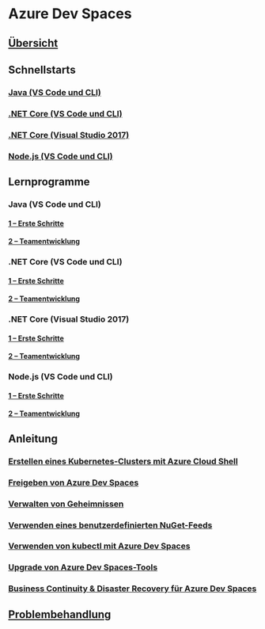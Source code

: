 # Azure Dev Spaces
## [Übersicht](index.yml)

## Schnellstarts
### [Java (VS Code und CLI)](quickstart-java.md)
### [.NET Core (VS Code und CLI)](quickstart-netcore.md)
### [.NET Core (Visual Studio 2017)](quickstart-netcore-visualstudio.md)
### [Node.js (VS Code und CLI)](quickstart-nodejs.md)

## Lernprogramme
### Java (VS Code und CLI)
#### [1 – Erste Schritte](get-started-java.md)
#### [2 – Teamentwicklung](team-development-java.md)
### .NET Core (VS Code und CLI)
#### [1 – Erste Schritte](get-started-netcore.md)
#### [2 – Teamentwicklung](team-development-netcore.md)
### .NET Core (Visual Studio 2017)
#### [1 – Erste Schritte](get-started-netcore-visualstudio.md)
#### [2 – Teamentwicklung](team-development-netcore-visualstudio.md)
### Node.js (VS Code und CLI)
#### [1 – Erste Schritte](get-started-nodejs.md)
#### [2 – Teamentwicklung](team-development-nodejs.md)

## Anleitung
### [Erstellen eines Kubernetes-Clusters mit Azure Cloud Shell](how-to/create-cluster-cloud-shell.md)
### [Freigeben von Azure Dev Spaces](how-to/share-dev-spaces.md)
### [Verwalten von Geheimnissen](how-to/manage-secrets.md)
### [Verwenden eines benutzerdefinierten NuGet-Feeds](how-to/use-custom-nuget-feed.md)
### [Verwenden von kubectl mit Azure Dev Spaces](how-to/use-kubectl-with-azure-dev-spaces.md)
### [Upgrade von Azure Dev Spaces-Tools](how-to/upgrade-tools.md)
### [Business Continuity & Disaster Recovery für Azure Dev Spaces](how-to/dev-spaces-business-continuity.md)

## [Problembehandlung](troubleshooting.md)




